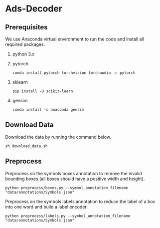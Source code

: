 # Ads-Decoder

## Prerequisites
We use Anaconda virtual environment to run the code and install all required packages.

1. python 3.x
2. pytorch

    `conda install pytorch torchvision torchaudio -c pytorch`

3. sklearn
    
    `pip install -U scikit-learn`

4. gensim

    `conda install -c anaconda gensim`

## Download Data
Download the data by running the command below.

    sh download_data.sh

## Preprocess
Preprocess on the symbols boxes annotation to remove the invalid bounding boxes (all boxes should have a positive width and height).

    python preprocess/boxes.py --symbol_annotation_filename "data/annotations/Symbols.json"

Preprocess on the symbols labels annotation to reduce the label of a box into one word and build a label encoder.

    python preprocess/labels.py --symbol_annotation_filename "data/annotations/Symbols.json"